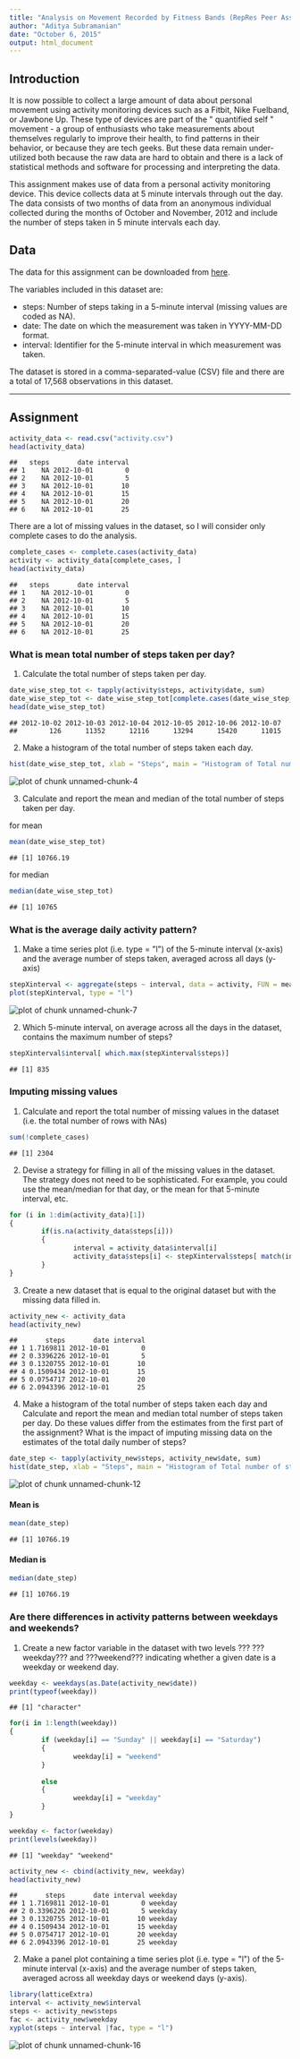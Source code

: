 ```yaml
---
title: "Analysis on Movement Recorded by Fitness Bands (RepRes Peer Assessment 1)"
author: "Aditya Subramanian"
date: "October 6, 2015"
output: html_document
---
```



## Introduction  

It is now possible to collect a large amount of data about personal movement using activity monitoring devices such as a Fitbit, Nike Fuelband, or Jawbone Up. These type of devices are part of the " quantified self " movement - a group of enthusiasts who take measurements about themselves regularly to improve their health, to find patterns in their behavior, or because they are tech geeks. But these data remain under-utilized both because the raw data are hard to obtain and there is a lack of statistical methods and software for processing and interpreting the data.

This assignment makes use of data from a personal activity monitoring device. This device collects data at 5 minute intervals through out the day. The data consists of two months of data from an anonymous individual collected during the months of October and November, 2012 and include the number of steps taken in 5 minute intervals each day.  

## Data  

The data for this assignment can be downloaded from [here](https://d396qusza40orc.cloudfront.net/repdata%2Fdata%2Factivity.zip).  

The variables included in this dataset are:  
- steps: Number of steps taking in a 5-minute interval (missing values are coded as NA).  
- date: The date on which the measurement was taken in YYYY-MM-DD format.  
- interval: Identifier for the 5-minute interval in which measurement was taken.  

The dataset is stored in a comma-separated-value (CSV) file and there are a total of 17,568 observations in this dataset.  

***  

## Assignment  


```r
activity_data <- read.csv("activity.csv")
head(activity_data)
```

```
##   steps       date interval
## 1    NA 2012-10-01        0
## 2    NA 2012-10-01        5
## 3    NA 2012-10-01       10
## 4    NA 2012-10-01       15
## 5    NA 2012-10-01       20
## 6    NA 2012-10-01       25
```

There are a lot of missing values in the dataset, so I will consider only complete cases to do the analysis.


```r
complete_cases <- complete.cases(activity_data)
activity <- activity_data[complete_cases, ]
head(activity_data)
```

```
##   steps       date interval
## 1    NA 2012-10-01        0
## 2    NA 2012-10-01        5
## 3    NA 2012-10-01       10
## 4    NA 2012-10-01       15
## 5    NA 2012-10-01       20
## 6    NA 2012-10-01       25
```

### What is mean total number of steps taken per day? 

1. Calculate the total number of steps taken per day.  


```r
date_wise_step_tot <- tapply(activity$steps, activity$date, sum)
date_wise_step_tot <- date_wise_step_tot[complete.cases(date_wise_step_tot)]
head(date_wise_step_tot)
```

```
## 2012-10-02 2012-10-03 2012-10-04 2012-10-05 2012-10-06 2012-10-07 
##        126      11352      12116      13294      15420      11015
```

2. Make a histogram of the total number of steps taken each day.  


```r
hist(date_wise_step_tot, xlab = "Steps", main = "Histogram of Total number of steps on each date")
```

![plot of chunk unnamed-chunk-4](figure/unnamed-chunk-4-1.png) 

3. Calculate and report the mean and median of the total number of steps taken per day.  

for mean


```r
mean(date_wise_step_tot)
```

```
## [1] 10766.19
```

for median  

```r
median(date_wise_step_tot)  
```

```
## [1] 10765
```
### What is the average daily activity pattern?  

1. Make a time series plot (i.e. type = "l") of the 5-minute interval (x-axis) and the average number of steps taken, averaged across all days (y-axis)  


```r
stepXinterval <- aggregate(steps ~ interval, data = activity, FUN = mean)
plot(stepXinterval, type = "l")
```

![plot of chunk unnamed-chunk-7](figure/unnamed-chunk-7-1.png) 

2. Which 5-minute interval, on average across all the days in the dataset, contains the maximum number of steps?  


```r
stepXinterval$interval[ which.max(stepXinterval$steps)]
```

```
## [1] 835
```


###  Imputing missing values  

1. Calculate and report the total number of missing values in the dataset (i.e. the total number of rows with NAs)  


```r
sum(!complete_cases)
```

```
## [1] 2304
```

2. Devise a strategy for filling in all of the missing values in the dataset. The strategy does not need to be sophisticated. For example, you could use the mean/median for that day, or the mean for that 5-minute interval, etc.  


```r
for (i in 1:dim(activity_data)[1])
{
        if(is.na(activity_data$steps[i]))
        {
                interval = activity_data$interval[i]
                activity_data$steps[i] <- stepXinterval$steps[ match(interval, stepXinterval$interval) ]
        }
}
```
3. Create a new dataset that is equal to the original dataset but with the missing data filled in.  

```r
activity_new <- activity_data
head(activity_new)
```

```
##       steps       date interval
## 1 1.7169811 2012-10-01        0
## 2 0.3396226 2012-10-01        5
## 3 0.1320755 2012-10-01       10
## 4 0.1509434 2012-10-01       15
## 5 0.0754717 2012-10-01       20
## 6 2.0943396 2012-10-01       25
```
4. Make a histogram of the total number of steps taken each day and Calculate and report the mean and median total number of steps taken per day. Do these values differ from the estimates from the first part of the assignment? What is the impact of imputing missing data on the estimates of the total daily number of steps?  


```r
date_step <- tapply(activity_new$steps, activity_new$date, sum)
hist(date_step, xlab = "Steps", main = "Histogram of Total number of steps on each date")
```

![plot of chunk unnamed-chunk-12](figure/unnamed-chunk-12-1.png) 
  
#### Mean is  

```r
mean(date_step)
```

```
## [1] 10766.19
```

#### Median is  

```r
median(date_step)
```

```
## [1] 10766.19
```
  
### Are there differences in activity patterns between weekdays and weekends?  
1. Create a new factor variable in the dataset with two levels ??? ???weekday??? and ???weekend??? indicating whether a given date is a weekday or weekend day.   

```r
weekday <- weekdays(as.Date(activity_new$date))
print(typeof(weekday))
```

```
## [1] "character"
```

```r
for(i in 1:length(weekday))
{
        if (weekday[i] == "Sunday" || weekday[i] == "Saturday")
        {
                weekday[i] = "weekend"
        }
        
        else
        {
                weekday[i] = "weekday"
        }
}

weekday <- factor(weekday)
print(levels(weekday))
```

```
## [1] "weekday" "weekend"
```

```r
activity_new <- cbind(activity_new, weekday)
head(activity_new)
```

```
##       steps       date interval weekday
## 1 1.7169811 2012-10-01        0 weekday
## 2 0.3396226 2012-10-01        5 weekday
## 3 0.1320755 2012-10-01       10 weekday
## 4 0.1509434 2012-10-01       15 weekday
## 5 0.0754717 2012-10-01       20 weekday
## 6 2.0943396 2012-10-01       25 weekday
```
2. Make a panel plot containing a time series plot (i.e. type = "l") of the 5-minute interval (x-axis) and the average number of steps taken, averaged across all weekday days or weekend days (y-axis).


```r
library(latticeExtra)
interval <- activity_new$interval
steps <- activity_new$steps
fac <- activity_new$weekday
xyplot(steps ~ interval |fac, type = "l")
```

![plot of chunk unnamed-chunk-16](figure/unnamed-chunk-16-1.png) 
